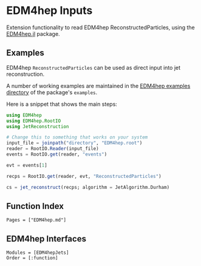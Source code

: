 # EDM4hep Inputs

Extension functionality to read EDM4hep ReconstructedParticles, using the
[EDM4hep.jl](https://github.com/peremato/EDM4hep.jl) package.

## Examples

EDM4hep `ReconstructedParticles` can be used as direct input into jet
reconstruction.

A number of working examples are maintained in the [EDM4hep examples
directory](https://github.com/JuliaHEP/JetReconstruction.jl/tree/main/examples/EDM4hep)
of the package's `examples`.

Here is a snippet that shows the main steps:

```julia
using EDM4hep
using EDM4hep.RootIO
using JetReconstruction

# Change this to something that works on your system
input_file = joinpath("directory", "EDM4hep.root")
reader = RootIO.Reader(input_file)
events = RootIO.get(reader, "events")

evt = events[1]

recps = RootIO.get(reader, evt, "ReconstructedParticles")

cs = jet_reconstruct(recps; algorithm = JetAlgorithm.Durham)
```

## Function Index

```@index
Pages = ["EDM4hep.md"]
```

## EDM4hep Interfaces

```@autodocs
Modules = [EDM4hepJets]
Order = [:function]
```
